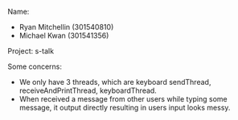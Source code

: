 Name: 
- Ryan Mitchellin (301540810)
- Michael Kwan (301541356)

Project: s-talk

Some concerns:
- We only have 3 threads, which are keyboard sendThread, receiveAndPrintThread, keyboardThread.
- When received a message from other users while typing some message, it output directly resulting in users input looks messy.